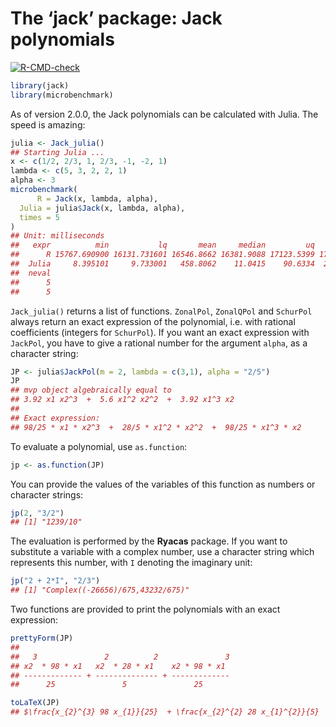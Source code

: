 The ‘jack’ package: Jack polynomials
================

<!-- badges: start -->

[![R-CMD-check](https://github.com/stla/jackR/workflows/R-CMD-check/badge.svg)](https://github.com/stla/jackR/actions)
<!-- badges: end -->

``` r
library(jack)
library(microbenchmark)
```

As of version 2.0.0, the Jack polynomials can be calculated with Julia.
The speed is amazing:

``` r
julia <- Jack_julia()
## Starting Julia ...
x <- c(1/2, 2/3, 1, 2/3, -1, -2, 1)
lambda <- c(5, 3, 2, 2, 1)
alpha <- 3
microbenchmark(
      R = Jack(x, lambda, alpha),
  Julia = julia$Jack(x, lambda, alpha),
  times = 5
)
## Unit: milliseconds
##   expr          min           lq       mean     median         uq       max
##      R 15767.690900 16131.731601 16546.8662 16381.9088 17123.5399 17329.460
##  Julia     8.395101     9.733001   458.8062    11.0415    90.6334  2174.228
##  neval
##      5
##      5
```

`Jack_julia()` returns a list of functions. `ZonalPol`, `ZonalQPol` and
`SchurPol` always return an exact expression of the polynomial,
i.e. with rational coefficients (integers for `SchurPol`). If you want
an exact expression with `JackPol`, you have to give a rational number
for the argument `alpha`, as a character string:

``` r
JP <- julia$JackPol(m = 2, lambda = c(3,1), alpha = "2/5")
JP
## mvp object algebraically equal to
## 3.92 x1 x2^3  +  5.6 x1^2 x2^2  +  3.92 x1^3 x2
## 
## Exact expression:
## 98/25 * x1 * x2^3  +  28/5 * x1^2 * x2^2  +  98/25 * x1^3 * x2
```

To evaluate a polynomial, use `as.function`:

``` r
jp <- as.function(JP)
```

You can provide the values of the variables of this function as numbers
or character strings:

``` r
jp(2, "3/2")
## [1] "1239/10"
```

The evaluation is performed by the **Ryacas** package. If you want to
substitute a variable with a complex number, use a character string
which represents this number, with `I` denoting the imaginary unit:

``` r
jp("2 + 2*I", "2/3")
## [1] "Complex((-26656)/675,43232/675)"
```

Two functions are provided to print the polynomials with an exact
expression:

``` r
prettyForm(JP)
## 
##   3               2          2               3
## x2  * 98 * x1   x2  * 28 * x1    x2 * 98 * x1 
## ------------- + -------------- + -------------
##      25               5               25
```

``` r
toLaTeX(JP)
## $\frac{x_{2}^{3} 98 x_{1}}{25}  + \frac{x_{2}^{2} 28 x_{1}^{2}}{5}  + \frac{x_{2} 98 x_{1}^{3}}{25} $
```
